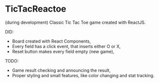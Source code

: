 # TicTacReactoe

(during development)
Classic Tic Tac Toe game created with ReactJS.

DID:
- Board created with React Components,
- Every field has a click event, that inserts either O or X,
- Reset button makes every field empty (new game),

TODO:
- Game result checking and announcing the result,
- Proper styling and small features, like color changing and stat tracking.
